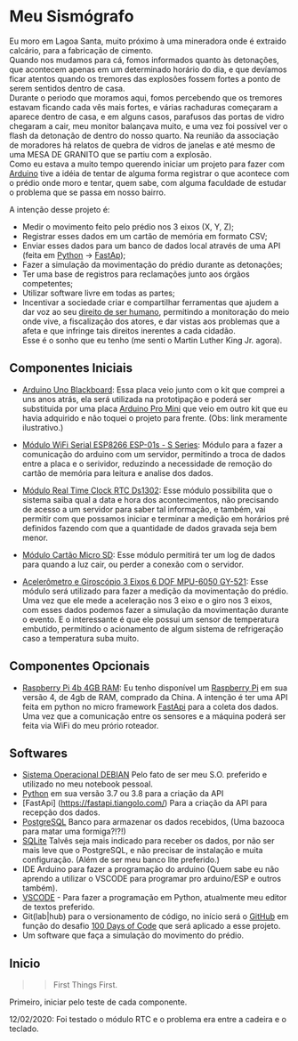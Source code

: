 # Meu Sismógrafo

Eu moro em Lagoa Santa, muito próximo à uma mineradora onde é extraido calcário, para a fabricação de cimento.  
Quando nos mudamos para cá, fomos informados quanto às detonações, que acontecem apenas em um determinado horário do dia, e que devíamos ficar atentos quando os tremores das explosões fossem fortes a ponto de serem sentidos dentro de casa.  
Durante o periodo que moramos aqui, fomos percebendo que os tremores estavam ficando cada vês mais fortes, e várias rachaduras começaram a aparece dentro de casa, e em alguns casos, parafusos das portas de vidro chegaram a cair, meu monitor balançava muito, e uma vez foi possível ver o flash da detonação de dentro do nosso quarto. Na reunião da associação de moradores há relatos de quebra de vidros de janelas e até mesmo de uma MESA DE GRANITO que se partiu com a explosão.  
Como eu estava a muito tempo querendo iniciar um projeto para fazer com [Arduino](www.arduino.cc) tive a idéia de tentar de alguma forma registrar o que acontece com o prédio onde moro e tentar, quem sabe, com alguma faculdade de estudar o problema que se passa em nosso bairro.

A intenção desse projeto é:

- Medir o movimento feito pelo prédio nos 3 eixos (X, Y, Z);
- Registrar esses dados em um cartão de memória em formato CSV;
- Enviar esses dados para um banco de dados local através de uma API (feita em [Python](www.python.org)  -> [FastAp](https://fastapi.tiangolo.com/));
- Fazer a simulação da movimentação do prédio durante as detonações;
- Ter uma base de registros para reclamações junto aos órgãos competentes;
- Utilizar software livre em todas as partes;
- Incentivar a sociedade criar e compartilhar ferramentas que ajudem a dar voz ao seu [direito de ser humano](https://declaracao1948.com.br/declaracao-universal/declaracao-direitos-humanos/), permitindo a monitoração do meio onde vive, a fiscalização dos atores, e dar vistas aos problemas que a afeta e que infringe tais direitos inerentes a cada cidadão.  
Esse é o sonho que eu tenho (me senti o Martin Luther King Jr. agora).

## Componentes Iniciais

- [Arduino Uno Blackboard](https://www.robocore.net/loja/arduino/arduino-blackboard): Essa placa veio junto com o kit que comprei a uns anos atrás, ela será utilizada na prototipação e poderá ser substituida por uma placa [Arduino Pro Mini](https://www.robocore.net/loja/arduino/arduino-blackboard-pro-mini-5v-16mhz) que veio em outro kit que eu havia adquirido e não toquei o projeto para frente. (Obs: link meramente ilustrativo.)

- [Módulo WiFi Serial ESP8266 ESP-01s - S Series](https://www.eletrogate.com/modulo-wifi-serial-esp8266-esp-01s-s-series): Módulo para a fazer a comunicação do arduino com um servidor, permitindo a troca de dados entre a placa e o serividor, reduzindo a necessidade de remoção do cartão de memória para leitura e analise dos dados.  

- [Módulo Real Time Clock RTC Ds1302](https://www.eletrogate.com/modulo-real-time-clock-ds1302): Esse módulo possibilita que o sistema saiba qual a data e hora dos acontecimentos, não precisando de acesso a um servidor para saber tal informação, e também, vai permitir com que possamos iniciar e terminar a medição em horários pré definidos fazendo com que a quantidade de dados gravada seja bem menor.

- [Módulo Cartão Micro SD](https://www.filipeflop.com/produto/modulo-cartao-micro-sd/): Esse módulo permitirá ter um log de dados para quando a luz cair, ou perder a conexão com o servidor.

- [Acelerômetro e Giroscópio 3 Eixos 6 DOF MPU-6050 GY-521](https://www.eletrogate.com/acelerometro-e-giroscopio-3-eixos-6-dof-mpu-6050-gy-521): Esse módulo será utilizado para fazer a medição da movimentação do prédio. Uma vez que ele mede a aceleração nos 3 eixo e o giro nos 3 eixos, com esses dados podemos fazer a simulação da movimentação durante o evento. E o interessante é que ele possui um sensor de temperatura embutido, permitindo o acionamento de algum sistema de refrigeração caso a temperatura suba muito.  

## Componentes Opcionais

- [Raspberry Pi 4b 4GB RAM](https://www.filipeflop.com/blog/novidade-na-filipeflop-conheca-a-raspberry-pi-4-model-b-anatel/): Eu tenho disponível um [Raspberry Pi](https://www.raspberrypi.org/) em sua versão 4, de 4gb de RAM, comprado da China. A intenção é ter uma API feita em python no micro framework [FastApi](https://fastapi.tiangolo.com/) para a coleta dos dados. Uma vez que a comunicação entre os sensores e a máquina poderá ser feita via WiFi do meu prório roteador.

## Softwares

- [Sistema Operacional DEBIAN](https://www.debian.org/) Pelo fato de ser meu S.O. preferido e utilizado no meu notebook pessoal.
- [Python](www.python.org) em sua versão 3.7 ou 3.8 para a criação da API
- [FastApi] (https://fastapi.tiangolo.com/) Para a criação da API para recepção dos dados.
- [PostgreSQL](https://www.postgresql.org/) Banco para armazenar os dados recebidos, (Uma bazooca para matar uma formiga?!?!)
- [SQLite](https://www.sqlite.org/index.html) Talvês seja mais indicado para receber os dados, por não ser mais leve que o PostgreSQL, e não precisar de instalação e muita configuração. (Além de ser meu banco lite preferido.)
- IDE Arduino para fazer a programação do arduino (Quem sabe eu não aprendo a utilizar o VSCODE para programar pro arduino/ESP e outros também).
- [VSCODE](https://code.visualstudio.com/) - Para fazer a programação em Python, atualmente meu editor de textos preferido.
- Git(lab|hub) para o versionamento de código, no início será o [GitHub](www.github.com) em função do desafio [100 Days of Code](https://www.100daysofcode.com/) que será aplicado a esse projeto.
- Um software que faça a simulação do movimento do prédio.

## Inicio

>> First Things First.  

Primeiro, iniciar pelo teste de cada componente.

12/02/2020: Foi testado o módulo RTC e o problema era entre a cadeira e o teclado.
